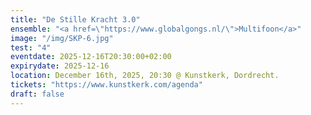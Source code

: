 ```yaml
---
title: "De Stille Kracht 3.0"
ensemble: "<a href=\"https://www.globalgongs.nl/\">Multifoon</a>"
image: "/img/SKP-6.jpg"
test: "4"
eventdate: 2025-12-16T20:30:00+02:00
expirydate: 2025-12-16
location: December 16th, 2025, 20:30 @ Kunstkerk, Dordrecht.
tickets: "https://www.kunstkerk.com/agenda"
draft: false
---
```

